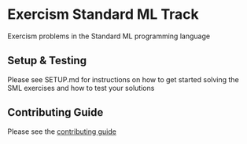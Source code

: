 # Exercism Standard ML Track

Exercism problems in the Standard ML programming language

## Setup & Testing 

Please see SETUP.md for instructions on how to get started solving the SML exercises and how to test your solutions

## Contributing Guide

Please see the [contributing guide](https://github.com/exercism/x-api/blob/master/CONTRIBUTING.md#the-exercise-data)
